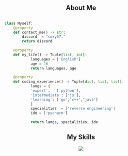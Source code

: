 <!-- <p align="center">
    <img alt="" src=https://img.shields.io/github/stars/coxy57?style=for-the-badge&?affiliations=OWNER%2CCOLLABORATOR />
    <img alt="" src=https://komarev.com/ghpvc/?username=coxy57&style=for-the-badge />
</p> -->


<h2 align="center">About Me</h2>

```python

class Myself:
	@property
	def contact_me() -> str:
	    discord  = "coxy57."
	    return discord
	
	@property
	def my_life() -> Tuple[list, int]:
            languages = ['English']
            age = 16
            return languages, age
	
	@property
	def coding_experience() -> Tuple[dict, list, list]:
            langs = {
			'expert':   ['python'],
			'intermediate': ['js'],
			'learning': ['go','c++','java']
            }
            specialities  = ['reverse engineering']
            ide = ['pycharm']
		
            return langs, specialities, ide

```
<h2 align="center">My Skills</h2>

<p align="center">
  <a href="https://skillicons.dev">
    <img src="https://skillicons.dev/icons?i=python,js,css,html" />
  </a>
</p>

<p href="https://discord.gg/onlp" align="center">
    <img alt="" src="https://github-readme-stats.vercel.app/api?username=coxy57&theme=tokyonight&show_icons=true">
</p>



